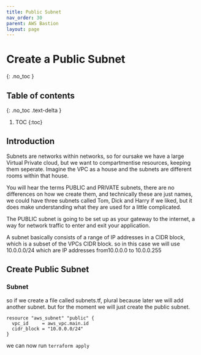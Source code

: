```yaml
---
title: Public Subnet
nav_order: 30
parent: AWS Bastion
layout: page
---
```


# Create a Public Subnet
{: .no_toc }

## Table of contents
{: .no_toc .text-delta }

1. TOC
{:toc}

## Introduction
Subnets are networks within networks, so for oursake we have a large Virtual Private cloud, but we want to compartmentise resources, keeping them seperate. Imagine the VPC as a house and the subnets are different rooms within that house.

You will hear the terms PUBLIC and PRIVATE subnets, there are no differences on how we create them, and technically these are just names, we could have three subnets called Tom, Dick and Harry if we liked, but it does make understanding what they are used for a little complicated.

The PUBLIC subnet is going to be set up as your gateway to the internet, a way for network traffic to enter and exit your application. 

A subnet basically consists of a range of IP addresses in a CIDR block, which is a subset of the VPCs CIDR block. so in this case we will use 10.0.0.0/24 which are IP addresses from10.0.0.0 to 10.0.0.255

## Create Public Subnet

### Subnet

so if we create a file called subnets.tf, plural because later we will add another subnet. but for the moment we will just create the public subnet.

```
resource "aws_subnet" "public" {
  vpc_id     = aws_vpc.main.id
  cidr_block = "10.0.0.0/24"
}
```

we can now run `terraform apply` 

